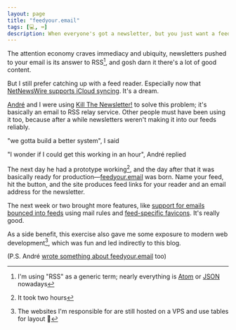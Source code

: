 ```yaml
---
layout: page
title: "feedyour.email"
tags: [💻, ⌨️]
description: When everyone's got a newsletter, but you just want a feed.
---
```


The attention economy craves immediacy and ubiquity, newsletters pushed to your email is its answer to RSS[^rss], and gosh darn it there's a lot of good content.

But I still prefer catching up with a feed reader. Especially now that [NetNewsWire supports iCloud syncing](https://inessential.com/2021/03/17/new_in_netnewswire_6_icloud_syncing). It's a dream.

[André](https://arko.net) and I were using [Kill The Newsletter!](https://kill-the-newsletter.com/) to solve this problem; it's basically an email to RSS relay service. Other people must have been using it too, because after a while newsletters weren't making it into our feeds reliably.

"we gotta build a better system", I said

"I wonder if I could get this working in an hour", André replied

The next day he had a prototype working[^brooks], and the day after that it was basically ready for production—[feedyour.email](https://feedyour.email) was born. Name your feed, hit the button, and the site produces feed links for your reader and an email address for the newsletter.

The next week or two brought more features, like [support for emails bounced into feeds](https://github.com/indirect/feedyour.email/pull/85) using mail rules and [feed-specific favicons](https://github.com/indirect/feedyour.email/issues/23). It's really good.

As a side benefit, this exercise also gave me some exposure to modern web development[^tmbo], which was fun and led indirectly to this blog.

(P.S. André [wrote something about feedyour.email](https://andre.arko.net/2022/02/17/feedyouremail/) too)

[^rss]: I'm using "RSS" as a generic term; nearly everything is [Atom](https://datatracker.ietf.org/doc/html/rfc5023) or [JSON](https://www.jsonfeed.org) nowadays
[^brooks]: It took two hours
[^tmbo]: The websites I'm responsible for are still hosted on a VPS and use tables for layout 😬
